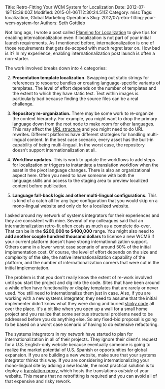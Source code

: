 Title: Retro-Fitting Your WCM System for Localization
Date: 2012-07-19T13:39:00Z
Modified: 2015-01-06T12:30:24.511Z
Category: misc
Tags: localization, Global Marketing Operations
Slug: 2012/07/retro-fitting-your-wcm-system-for
Authors: Seth Gottlieb

Not long ago, I wrote a post called [Planning for Localization](http://www.contenthere.net/2012/04/planning-for-localization.html) to give tips for enabling internationalization even if localization is not part of your initial launch requirements. As I mentioned before, internationalization is one of those requirements that gets de-scoped with much regret later on. How bad is it? In my experience, enabling internationalization post launch is often a non-starter.   

The work involved breaks down into 4 categories:

  

  
2.   __Presentation template localization.__ Swapping out static strings for references to resource bundles or creating language-specific variants of templates. The level of effort depends on the number of templates and the extent to which they have static text. Text within images is particularly bad because finding the source files can be a real challenge.  
    
3.   __Repository re-organization.__ There may be some work to re-organize the content hierarchy. For example, you might want to drop the primary language down from the root node to make room for other languages. This may affect the [URL structure](http://www.contenthere.net/2012/02/url-management-for-a-global-business.html) and you might need to do URL rewrites. Different platforms have different strategies for handling multi-lingual content. In the best case scenario, every asset has the built-in capability of being multi-lingual. In the worst case, the repository doesn't support internationalization at all.  
    
4.   __Workflow updates.__ This is work to update the workflows to add steps for localization or triggers to instantiate a translation workflow when the asset in the pivot language changes. There is also an organizational aspect here. Often you need to have someone with both the language.skills and access to the staging area to preview localized content before publication.  
    
5.   __Language fall-back logic and other multi-lingual configurations.__ This is kind of a catch all for any type configuration that you would skip on a mono-lingual website and only do for a localized website.
  

  

I asked around my network of systems integrators for their experiences and they are consistent with mine. Several of my colleagues said that an internationalization retro-fit often costs as much as a complete do-over. That can be in the __$200,000 to $400,000__ range. You might also need to __add another couple hundred thousand dollars__ to license a new WCMS if your current platform doesn't have strong internationalization support. Others came in a lower worst case scenario of around 50% of the initial implementation cost. Of course, the level of effort depends on the size and complexity of the site, the native internationalization capability of the platform, and the number of internationalization corners that were cut in the initial implementation.   

The problem is that you don't really know the extent of re-work involved until you start the project and dig into the code. Sites that have been around a while often have functionality or display templates that are rarely or never used. You still need to internationalize them just in case. Also, if you are working with a new systems integrator, they need to assume that the initial implementer didn't know what they were doing and buried [stinky code](http://en.wikipedia.org/wiki/Code_smell) all over the place. It's a bit like when you open up a wall for a small home project and you realize that some serious structural problems need to be addressed before you do anything else. So any fixed-bid proposal is going to be based on a worst case scenario of having to do extensive refactoring.  

The systems integrators in my network have started to plan for internationalization in all of their projects. They ignore their client's request for a U.S. English-only website because eventually someone is going to realize the market potential of U.S. Spanish or opportunities for global expansion. If you are building a new website, make sure that your systems integrator thinks this way. If you are considering internationalizing your mono-lingual site by adding a new locale, the most practical solution is to deploy a [translation proxy](http://www.contenthere.net/2012/02/introduction-to-translation-proxies.html), which hosts the translations _outside_ of your website. This means that no retrofitting is required and you can avoid all of that expensive and risky rework.
